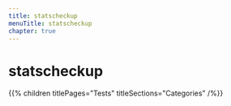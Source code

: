 ```yaml
---
title: statscheckup
menuTitle: statscheckup
chapter: true
---
```


# statscheckup

{{% children titlePages="Tests" titleSections="Categories" /%}}
